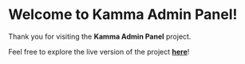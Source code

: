 # Welcome to Kamma Admin Panel!

Thank you for visiting the **Kamma Admin Panel** project.

Feel free to explore the live version of the project [**here**](https://kamma-admin-panel-rdzf-12mzs9evi-cyberroshans-projects.vercel.app/)!
